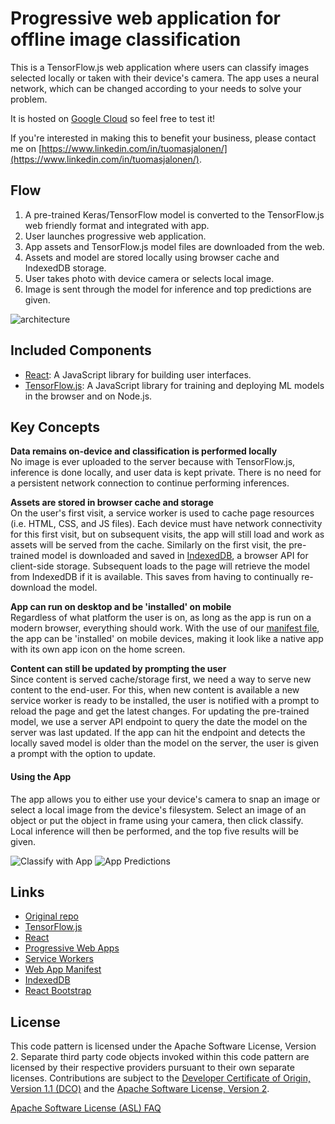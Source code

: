 # Progressive web application for offline image classification

This is a TensorFlow.js web application where users can classify images selected locally or taken with their device's camera. The app uses a neural network, which can be changed according to your needs to solve your problem. 

It is hosted on [Google Cloud](https://tj-classifier.ew.r.appspot.com) so feel free to test it!

If you're interested in making this to benefit your business, please contact me on [https://www.linkedin.com/in/tuomasjalonen/](https://www.linkedin.com/in/tuomasjalonen/).



## Flow

1. A pre-trained Keras/TensorFlow model is converted to the TensorFlow.js web friendly format and
   integrated with app.
2. User launches progressive web application.
3. App assets and TensorFlow.js model files are downloaded from the web.
4. Assets and model are stored locally using browser cache and IndexedDB storage.
5. User takes photo with device camera or selects local image.
6. Image is sent through the model for inference and top predictions are given.

![architecture](doc/images/arch-diagram.png)

## Included Components

* [React](https://reactjs.org/): A JavaScript library for building user interfaces.
* [TensorFlow.js](https://js.tensorflow.org/): A JavaScript library for training and deploying ML
   models in the browser and on Node.js.

## Key Concepts

**Data remains on-device and classification is performed locally**<br />
No image is ever uploaded to the server because with TensorFlow.js, inference is done locally, and
user data is kept private. There is no need for a persistent network connection to continue performing inferences.

**Assets are stored in browser cache and storage**<br />
On the user's first visit, a service worker is used to cache page resources (i.e. HTML, CSS, and JS files).
Each device must have network connectivity for this first visit, but on subsequent visits, the app
will still load and work as assets will be served from the cache. Similarly on the first visit,
the pre-trained model is downloaded and saved in [IndexedDB](https://developer.mozilla.org/en-US/docs/Web/API/IndexedDB_API),
a browser API for client-side storage. Subsequent loads to the page will retrieve the model from IndexedDB if
it is available. This saves from having to continually re-download the model.

**App can run on desktop and be 'installed' on mobile**<br />
Regardless of what platform the user is on, as long as the app is run on a modern browser, everything
should work. With the use of our [manifest file](https://developers.google.com/web/fundamentals/web-app-manifest/),
the app can be 'installed' on mobile devices, making it look like a native app with its own app icon
on the home screen.

**Content can still be updated by prompting the user**<br />
Since content is served cache/storage first, we need a way to serve new content to the end-user.
For this, when new content is available a new service worker is ready to be installed, the user is
notified with a prompt to reload the page and get the latest changes. For updating the
pre-trained model, we use a server API endpoint to query the date the model on the server was last
updated. If the app can hit the endpoint and detects the locally saved model is older than the model on
the server, the user is given a prompt with the option to update.

#### Using the App

The app allows you to either use your device's camera to snap an image or select a local image from
the device's filesystem. Select an image of an object or put the object in frame using your camera,
then click classify. Local inference will then be performed, and the top five results will be given.

![Classify with App](doc/images/app-classify.png "Classify with App")
![App Predictions](doc/images/app-predictions.png "App Predictions")

## Links

* [Original repo](https://github.com/IBM/tfjs-web-app)
* [TensorFlow.js](https://www.tensorflow.org/js)
* [React](https://reactjs.org/)
* [Progressive Web Apps](https://developers.google.com/web/progressive-web-apps/)
* [Service Workers](https://developer.mozilla.org/en-US/docs/Web/API/Service_Worker_API)
* [Web App Manifest](https://developers.google.com/web/fundamentals/web-app-manifest/)
* [IndexedDB](https://developer.mozilla.org/en-US/docs/Web/API/IndexedDB_API)
* [React Bootstrap](https://react-bootstrap.github.io/)

## License

This code pattern is licensed under the Apache Software License, Version 2.  Separate third party code objects invoked within this code pattern are licensed by their respective providers pursuant to their own separate licenses. Contributions are subject to the [Developer Certificate of Origin, Version 1.1 (DCO)](https://developercertificate.org/) and the [Apache Software License, Version 2](https://www.apache.org/licenses/LICENSE-2.0.txt).

[Apache Software License (ASL) FAQ](https://www.apache.org/foundation/license-faq.html#WhatDoesItMEAN)

